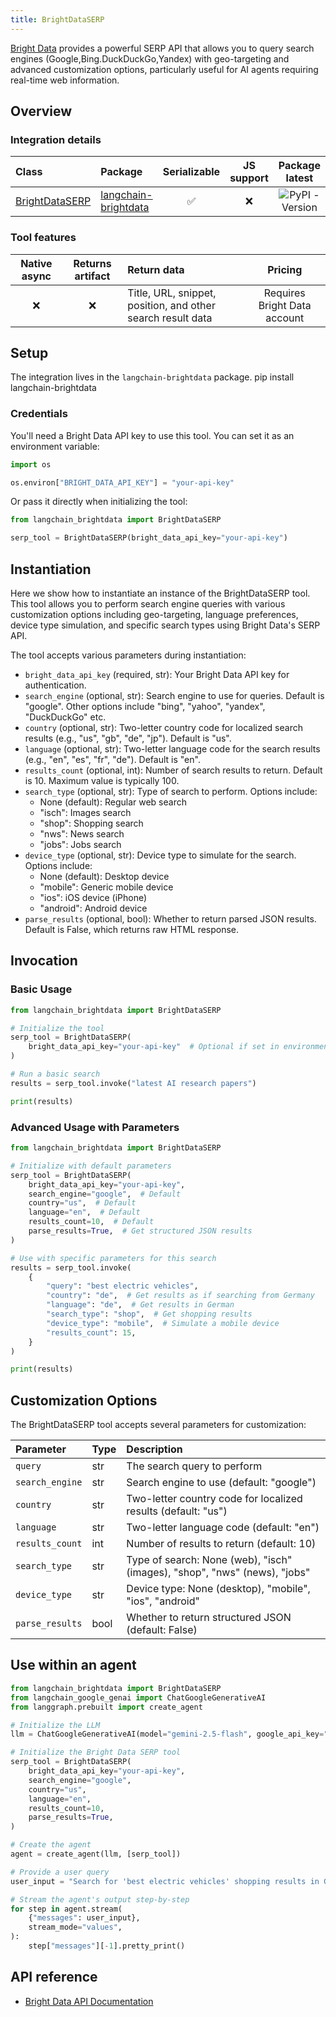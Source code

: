 ```yaml
---
title: BrightDataSERP
---
```


[Bright Data](https://brightdata.com/) provides a powerful SERP API that allows you to query search engines (Google,Bing.DuckDuckGo,Yandex) with geo-targeting and advanced customization options, particularly useful for AI agents requiring real-time web information.


## Overview

### Integration details


|Class|Package|Serializable|JS support|Package latest|
|:--|:--|:-:|:-:|:-:|
|[BrightDataSERP](https://pypi.org/project/langchain-brightdata/)|[langchain-brightdata](https://pypi.org/project/langchain-brightdata/)|✅|❌|![PyPI - Version](https://img.shields.io/pypi/v/langchain-brightdata?style=flat-square&label=%20)|


### Tool features


|Native async|Returns artifact|Return data|Pricing|
|:-:|:-:|:--|:-:|
|❌|❌|Title, URL, snippet, position, and other search result data|Requires Bright Data account|



## Setup

The integration lives in the `langchain-brightdata` package.
pip install langchain-brightdata
### Credentials

You'll need a Bright Data API key to use this tool. You can set it as an environment variable:


```python
import os

os.environ["BRIGHT_DATA_API_KEY"] = "your-api-key"
```

Or pass it directly when initializing the tool:


```python
from langchain_brightdata import BrightDataSERP

serp_tool = BrightDataSERP(bright_data_api_key="your-api-key")
```

## Instantiation

Here we show how to instantiate an instance of the BrightDataSERP tool. This tool allows you to perform search engine queries with various customization options including geo-targeting, language preferences, device type simulation, and specific search types using Bright Data's SERP API.

The tool accepts various parameters during instantiation:

- `bright_data_api_key` (required, str): Your Bright Data API key for authentication.
- `search_engine` (optional, str): Search engine to use for queries. Default is "google". Other options include "bing", "yahoo", "yandex", "DuckDuckGo" etc.
- `country` (optional, str): Two-letter country code for localized search results (e.g., "us", "gb", "de", "jp"). Default is "us".
- `language` (optional, str): Two-letter language code for the search results (e.g., "en", "es", "fr", "de"). Default is "en".
- `results_count` (optional, int): Number of search results to return. Default is 10. Maximum value is typically 100.
- `search_type` (optional, str): Type of search to perform. Options include:
    - None (default): Regular web search
    - "isch": Images search
    - "shop": Shopping search
    - "nws": News search
    - "jobs": Jobs search
- `device_type` (optional, str): Device type to simulate for the search. Options include:
    - None (default): Desktop device
    - "mobile": Generic mobile device
    - "ios": iOS device (iPhone)
    - "android": Android device
- `parse_results` (optional, bool): Whether to return parsed JSON results. Default is False, which returns raw HTML response.

## Invocation

### Basic Usage


```python
from langchain_brightdata import BrightDataSERP

# Initialize the tool
serp_tool = BrightDataSERP(
    bright_data_api_key="your-api-key"  # Optional if set in environment variables
)

# Run a basic search
results = serp_tool.invoke("latest AI research papers")

print(results)
```

### Advanced Usage with Parameters


```python
from langchain_brightdata import BrightDataSERP

# Initialize with default parameters
serp_tool = BrightDataSERP(
    bright_data_api_key="your-api-key",
    search_engine="google",  # Default
    country="us",  # Default
    language="en",  # Default
    results_count=10,  # Default
    parse_results=True,  # Get structured JSON results
)

# Use with specific parameters for this search
results = serp_tool.invoke(
    {
        "query": "best electric vehicles",
        "country": "de",  # Get results as if searching from Germany
        "language": "de",  # Get results in German
        "search_type": "shop",  # Get shopping results
        "device_type": "mobile",  # Simulate a mobile device
        "results_count": 15,
    }
)

print(results)
```

## Customization Options

The BrightDataSERP tool accepts several parameters for customization:

|Parameter|Type|Description|
|:--|:--|:--|
|`query`|str|The search query to perform|
|`search_engine`|str|Search engine to use (default: "google")|
|`country`|str|Two-letter country code for localized results (default: "us")|
|`language`|str|Two-letter language code (default: "en")|
|`results_count`|int|Number of results to return (default: 10)|
|`search_type`|str|Type of search: None (web), "isch" (images), "shop", "nws" (news), "jobs"|
|`device_type`|str|Device type: None (desktop), "mobile", "ios", "android"|
|`parse_results`|bool|Whether to return structured JSON (default: False)|


## Use within an agent


```python
from langchain_brightdata import BrightDataSERP
from langchain_google_genai import ChatGoogleGenerativeAI
from langgraph.prebuilt import create_agent

# Initialize the LLM
llm = ChatGoogleGenerativeAI(model="gemini-2.5-flash", google_api_key="your-api-key")

# Initialize the Bright Data SERP tool
serp_tool = BrightDataSERP(
    bright_data_api_key="your-api-key",
    search_engine="google",
    country="us",
    language="en",
    results_count=10,
    parse_results=True,
)

# Create the agent
agent = create_agent(llm, [serp_tool])

# Provide a user query
user_input = "Search for 'best electric vehicles' shopping results in Germany in German using mobile."

# Stream the agent's output step-by-step
for step in agent.stream(
    {"messages": user_input},
    stream_mode="values",
):
    step["messages"][-1].pretty_print()
```

## API reference

- [Bright Data API Documentation](https://docs.brightdata.com/scraping-automation/serp-api/introduction)
